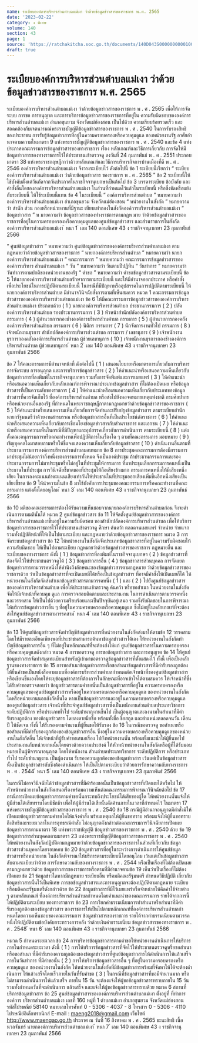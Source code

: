```yaml
---
name: ระเบียบองค์การบริหารส่วนตำบลแม่เงา ว่าด้วยข้อมูลข่าวสารของราชการ พ.ศ. 2565
date: '2023-02-22'
category: ง พิเศษ
volume: 140
section: 43
page: 1
source: 'https://ratchakitcha.soc.go.th/documents/140D043S0000000000100.pdf'
draft: true
---
```


# ระเบียบองค์การบริหารส่วนตำบลแม่เงา ว่าด้วยข้อมูลข่าวสารของราชการ พ.ศ. 2565

ระเบียบองค์การบริหารส่วนตําบลแม่เงา ว่าด้วยข้อมูลข่าวสารของราชการ พ . ศ . 2565 เพื่อให้การจัดระบบ การขอ การอนุญาต และการบริการข้อมูลข่าวสารของราชการที่อยู่ใน ความรับผิดชอบขององค์การบริหารส่วนตําบลแม่เงา อําเภอขุนยวม จังหวัดแม่ฮ่องสอน เป็นไปด้วย ความเรียบร้อยรวดเร็ว และสอดคล้องกับเจตนารมณ์พระราชบัญญัติข้อมูลข่าวสารของราชการ พ . ศ . 2540 ในการรับรองสิทธิของประชาชน การรับรู้ข้อมูลข่าวสารที่อยู่ในความครอบครองหรือควบคุมดูแล ของหน่วยงานรัฐ อาศัยอํานาจตามความในมาตรา 9 แห่งพระราชบัญญัติข้อมูลข่าวสารของราชการ พ . ศ . 2540 และข้อ 4 แห่งประกาศคณะกรรมการข้อมูลข่าวสารของทางราชการ เรื่อง หลักเกณฑ์และวิธีการเกี่ยวกับ การจัดให้มีข้อมูลข่าวสารของทางราชการไว้ให้ประชาชนเข้าตรวจดู ลงวันที่ 24 กุมภาพันธ์ พ . ศ . 2551 ประกอบมาตรา 38 แห่งพระราชกฤษฎีกาว่าด้วยหลักเกณฑ์และวิธีการบริหารกิจการบ้านเมืองที่ดี พ . ศ . 2546 องค์การบริหารส่วนตําบลแม่เงา จึงวางระเบียบไว้ ดังต่อไปนี้ ข้อ 1 ระเบียบนี้เรียกว่า “ ระเบียบองค์การบริหารส่วนตําบลแม่เงา ว่าด้วยข้อมูลข่าวสาร ของราชการ พ . ศ . 2565 ” ข้อ 2 ระเบียบนี้ให้ใช้บังคับตั้งแต่วันถัดจากวันประกาศในราชกิจจานุเบกษาเป็นต้นไป ข้อ 3 บรรดาระเบียบ ข้อบังคับ และคําสั่งอื่นใดขององค์การบริหารส่วนตําบลแม่เงา ในส่วนที่กําหนดไว้แล้วในระเบียบนี้ หรือซึ่งขัดหรือแย้งกับระเบียบนี้ ให้ใช้ระเบียบนี้แทน ข้อ 4 ในระเบียบนี้ “ องค์การบริหารส่วนตําบล ” หมายความว่า องค์การบริหารส่วนตําบลแม่เงา อําเภอขุนยวม จังหวัดแม่ฮ่องสอน “ หน่วยงานในสังกัด ” หมายความว่า สํานัก ส่วน กองหรือหน่วยงานที่มีฐานะ เทียบเท่ากองในสังกัดองค์การบริหารส่วนตําบลแม่เงา “ ข้อมูลข่าวสาร ” ห มายความว่า ข้อมูลข่าวสารของทำงราชการตามกฎห มาย ว่าด้วยข้อมูลข่าวสารของราชการที่อยู่ในความครอบครองหรือควบคุมดูแลของศูนย์ข้อมูลข่าวสาร และส่วนราชการในสังกัดองค์การบริหารส่วนตําบลแม่เงา ้ หนา 1 ่ เลม 140 ตอนพิเศษ 43 ง ราชกิจจานุเบกษา 23 กุมภาพันธ์ 2566

“ ศูนย์ข้อมูลข่าวสาร ” หมายความว่า ศูนย์ข้อมูลข่าวสารขององค์การบริหารส่วนตําบลแม่เงา ตามกฎหมายว่าด้วยข้อมูลข่าวสารของราชการ “ นายกองค์การบริหารส่วนตําบล ” หมายความว่า นายกองค์การบริหารส่วนตําบลแม่เงา “ คณะกรรมการ ” หมายความว่า คณะกรรมการข้อมูลข่าวสารขององค์การบริหาร ส่วนตําบลแม่เงา “ วัน ” หมายความว่า วันตามปีปฏิทิน “ วันทําการ ” หมายความว่า วันทําการตามปกติของหน่วยงานของรัฐ “ คําขอ ” หมายความว่า คําขอข้อมูลข่าวสารตามระเบียบนี้ ข้อ 5 ให้นายกองค์การบริหารส่วนตําบลรักษาการตามระเบียบนี้ และให้มีอํานาจออกประกาศ หรือคําสั่ง เพื่อประโยชน์ในการปฏิบัติตามระเบียบนี้ ในกรณีที่มีปัญหาหรืออุปสรรคในการปฏิบัติตามระเบียบนี้ ให้นายกองค์การบริหารส่วนตําบล มีอํานาจวินิจฉัยสั่งการตามที่เห็นสมควร หมวด 1 คณะกรรมการข้อมูลข่าวสารขององค์การบริหารส่วนตําบลแม่เงา ข้อ 6 ให้มีคณะกรรมการข้อมูลข่าวสารขององค์การบริหารส่วนตําบลแม่เงา ประกอบด้วย ( 1 ) นายกองค์การบริหารส่วนตําบล ประธานกรรมการ ( 2 ) ปลัดองค์การบริหารส่วนตําบล รองประธานกรรมการ ( 3 ) หัวหน้าสํานักปลัดองค์การบริหารส่วนตําบล กรรมการ ( 4 ) ผู้อํานวยการกองช่างองค์การบริหารส่วนตําบล กรรมการ ( 5 ) ผู้อํานวยการกองคลังองค์การบริหารส่วนตําบล กรรมการ ( 6 ) นิติกร กรรมการ ( 7 ) นักจัดการงานทั่วไป กรรมการ ( 8 ) เจ้าพนักงานธุรการ สํานักปลัดองค์การบริหารส่วนตําบล กรรมการ / เลขานุการ ( 9 ) เจ้าพนักงานธุรการกองคลังองค์การบริหารส่วนตําบล ผู้ช่วยเลขานุการ ( 10 ) เจ้าพนักงานธุรการกองช่างองค์การบริหารส่วนตําบล ผู้ช่วยเลขานุการ ้ หนา 2 ่ เลม 140 ตอนพิเศษ 43 ง ราชกิจจานุเบกษา 23 กุมภาพันธ์ 2566

ข้อ 7 ให้คณะกรรมการมีอํานาจหน้าที่ ดังต่อไปนี้ ( 1 ) เสนอนโยบายหรือมาตรการเกี่ยวกับการบริหาร การจัดระบบ การอนุญาต และการบริการข้อมูลข่าวสาร ( 2 ) ให้คําแนะนําหรือเสนอความเห็นเกี่ยวกับข้อมูลข่าวสารที่ลงพิมพ์ในราชกิจจานุเบกษา รวมทั้งการจัดพิมพ์และการเผยแพร่ ( 3 ) ให้คําแนะนําหรือเสนอความเห็นเกี่ยวกับหลักเกณฑ์การพิจารณาประเภทข้อมูลข่าวสาร ที่ไม่ต้องเปิดเผย หรือข้อมูลข่าวสารที่เป็นความลับของราชการ ( 4 ) ให้คําแนะนําหรือเสนอความเห็นเกี่ยวกับประเภทของข้อมูลข่าวสารที่ควรจัดเก็บไว้ ที่องค์การบริหารส่วนตําบล หรือส่งไปยังหอจดหมายเหตุแห่งชาติ กรมศิลปากร หรือหน่วยงานอื่นของรัฐ ที่กําหนดในพระราชกฤษฎีกาตามกฎหมายว่าด้วยข้อมูลข่าวสารของราชการ ( 5 ) ให้คําแนะนําหรือเสนอความเห็นเกี่ยวกับการจัดทําและปรับปรุงข้อมูลข่าวสาร ตามระเบียบสํานักนายกรัฐมนตรีว่าด้วยงานสารบรรณ หรือข้อมูลข่าวสารอื่นที่เป็นประโยชน์ต่อราชการ ( 6 ) ให้คําแนะนําหรือเสนอความเห็นเกี่ยวกับการเชื่อมโยงข้อมูลข่าวสารกับส่วนราชการ และเอกชน ( 7 ) ให้คําแนะนําหรือเสนอความเห็นในกรณีที่มีปัญหาและอุปสรรคเกี่ยวกับการดําเนินการ ตามระเบียบนี้ ( 8 ) แต่งตั้งคณะอนุกรรมการหรือคณะทํางานเพื่อปฏิบัติการในเรื่องใด ๆ ตามที่คณะกรรมการ มอบหมาย ( 9 ) เชิญบุคคลใดมาสอบถามหรือให้ชี้แจงแสดงความเห็นเกี่ยวกับข้อมูลข่าวสาร ( 10 ) ดําเนินงานอื่นตามที่ประธานกรรมการองค์การบริหารส่วนตําบลมอบหมาย ข้อ 8 การประชุมคณะกรรมการต้องมีกรรมการมาประชุมไม่น้อยกว่ากึ่งหนึ่งของกรรมการทั้งหมด จึงเป็นองค์ประชุม ถ้าประธานกรรมการและรองประธานกรรมการไม่มาประชุมหรือไม่อยู่ในที่ประชุมให้กรรมการ ที่มาประชุมเลือกกรรมการคนหนึ่งเป็นประธานในที่ประชุม การวินิจฉัยชี้ขาดของที่ประชุมให้ถือเสียงข้างมาก กรรมการคนหนึ่งให้มีเสียงหนึ่งเสียง ในการลงคะแนนถ้าคะแนนเสียงเท่ากันให้ประธานในที่ประชุมออกเสียงเพิ่มขึ้นอีกหนึ่งเสียงเป็นเสียงชี้ขาด ข้อ 9 ให้นําความในข้อ 8 มาใช้บังคับการประชุมของคณะกรรมการหรือคณะทํางานที่คณะกรรมการ แต่งตั้งโดยอนุโลม ้ หนา 3 ่ เลม 140 ตอนพิเศษ 43 ง ราชกิจจานุเบกษา 23 กุมภาพันธ์ 2566

ข้อ 10 มติของคณะกรรมการต้องได้รับความเห็นชอบจากนายกองค์การบริหารส่วนตําบลก่อน จึงจะดําเนินการตามมตินั้นได้ หมวด 2 ศูนย์ข้อมูลข่าวสาร ข้อ 11 ให้จัดตั้งศูนย์ข้อมูลข่าวสารขององค์การบริหารส่วนตําบลแม่เงาขึ้นอยู่ในความรับผิดชอบ ของสํานักปลัดองค์การบริหารส่วนตําบล เพื่อให้บริการข้อมูลข่าวสารของราชการไว้ให้ประชาชนเข้าตรวจดู ศึกษา ค้นคว้า ตลอดจนเผยแพร่ จําหน่าย จ่ายแจก รวมทั้งปฏิบัติหน้าที่ให้เป็นไปตามระเบียบ และกฎหมายว่าด้วยข้อมูลข่าวสารของราชการ หมวด 3 การจัดระบบข้อมูลข่าวสาร ข้อ 12 ให้หน่วยงานในสังกัดจัดประเภทข้อมูลข่าวสารที่อยู่ในความรับผิดชอบให้ความรับผิดชอบ ให้เป็นไปตามระเบียบ กฎหมายว่าด้วยข้อมูลข่าวสารของราชการ กฎหมายอื่น และระเบียบของทางราชการ ดังนี้ ( 1 ) ข้อมูลข่าวสารที่ลงพิมพ์ในราชกิจจานุเบกษา ( 2 ) ข้อมูลข่าวสารที่ต้องจัดไว้ให้ประชาชนตรวจดูได้ ( 3 ) ข้อมูลข่าวสารอื่น ( 4 ) ข้อมูลข่าวสารส่วนบุคคล การจัดแยกข้อมูลข่าวสารตามวรรคหนึ่งให้คํานึงถึงลักษณะของข้อมูลข่าวสารตามกฎหมาย ว่าด้วยข้อมูลข่าวสารของราชการด้วย ว่าเป็นข้อมูลข่าวสารที่จะเปิดเผยมิได้หรือเป็นข้อมูลข่าวสาร ที่อาจมีคําสั่งให้เปิดเผยก็ได้ ให้หน่วยงานในสังกัดจัดส่งสําเนาข้อมูลข่าวสารตามวรรคหนึ่ง ( 1 ) และ ( 2 ) ไปยังศูนย์ข้อมูลข่าวสาร ขององค์การบริหารส่วนตําบล เพื่อให้ประชาชนเข้าตรวจดู ค้นคว้า หรือขอสําเนา ในหน่วยงานในสังกัดจัดให้มีเจ้าหน้าที่ควบคุม ดูแล การตรวจสอบติดตามและประสานงาน ในการดําเนินการตามวรรคหนึ่ง และวรรคสาม ให้เป็นไปด้วยความเรียบร้อยและเป็นปัจจุบันอยู่เสมอ รวมทั้งรับผิดชอบในการพิจารณาให้บริการข้อมูลข่าวสารอื่น ๆ ที่อยู่ในความครอบครองหรือควบคุมดูแล ซึ่งไม่อยู่ในหลักเกณฑ์ที่จะต้องส่งให้ศูนย์ข้อมูลข่าวสารตามวรรคสาม ้ หนา 4 ่ เลม 140 ตอนพิเศษ 43 ง ราชกิจจานุเบกษา 23 กุมภาพันธ์ 2566

ข้อ 13 ให้ศูนย์ข้อมูลข่าวสารจัดทําบัญชีข้อมูลข่าวสารที่หน่วยงานในสังกัดส่งมาให้ตามข้อ 12 วรรคสาม โดยให้มีรายละเอียดเพียงพอที่ประชาชนสามารถค้นหาข้อมูลข่าวสารได้เอง ให้หน่วยงานในสังกัดทําบัญชีข้อมูลข่าวสารอื่น ๆ ที่ไม่อยู่ในหลักเกณฑ์ที่จะต้องส่งให้แก่ ศูนย์ข้อมูลข่าวสารในความครอบครองหรือควบคุมดูแลดังกล่าว หมวด 4 การขอตรวจดู การขอข้อมูลข่าวสาร และการอนุญาต ข้อ 14 ให้ศูนย์ข้อมูลข่าวสารจัดทําสมุดทะเบียนสําหรับผู้เข้ามาขอตรวจดูข้อมูลข่าวสารที่ตั้งแสดงไว้ ทั้งนี้ เพื่อเป็นหลักฐานของทางราชการ ข้อ 15 การขอสําเนาข้อมูลข่าวสารหรือขอสําเนาข้อมูลข่าวสารที่มีคํารับรองถูกต้อง ให้ยื่นคําขอเป็นหนังสือตามแบบที่องค์การบริหารส่วนตําบลกําหนดต่อเจ้าหน้าที่ของศูนย์ข้อมูลข่าวสาร หรือเขียนขึ้นเองโดยให้ระบุข้อมูลข่าวสารที่ต้องการในลักษณะที่อาจเข้าใจได้ตามสมควร ให้เจ้าหน้าที่ซึ่งได้รับคําขอตรวจสอบว่า ข้อมูลข่าวสารตามคําขอนั้นเป็นข้อมูลข่าวสารที่อยู่ใน ความครอบครองหรือควบคุมดูแลของศูนย์ข้อมูลข่าวสารหรืออยู่ในความครอบครองหรือควบคุมดูแล ของหน่วยงานในสังกัดใดหรือหน่วยงานนอกสังกัดอื่นใด หากเป็นข้อมูลข่าวสารและอยู่ในความครอบครองหรือควบคุมดูแลของศูนย์ข้อมูลข่าวสาร เจ้าหน้าที่ประจําศูนย์ข้อมูลข่าวสารซึ่งเป็นพนักงานส่วนตําบลประเภทวิชาการ ระดับปฏิบัติการ หรือประเภททั่วไป ระดับชํานาญงานขึ้นไป เป็นผู้อนุญาตและลงนามในสําเนาที่มีคํารับรองถูกต้อง ของข้อมูลข่าวสาร โดยลงลายมือชื่อ พร้อมทั้งชื่อ ชื่อสกุล และตําแหน่งตลอดจนวัน เดือน ปี ให้ชัดเจน ทั้งนี้ ให้รับรองตามจํานวนที่ผู้ยื่นขอให้รับรอง ข้อ 16 ในกรณีขอตรวจดู ขอสําเนาหรือขอสําเนาที่มีคํารับรองถูกต้องของข้อมูลข่าวสารอื่น ซึ่งอยู่ในความครอบครองหรือควบคุมดูแลของหน่วยงานในสังกัดอื่น ให้เจ้าหน้าที่ผู้รับคําขอเสนอเรื่อง ไปยังหน่วยงานนั้น พร้อมทั้งแนะนําให้ผู้ยื่นขอไปประสานงานกับหน่วยงานนั้นโดยตรงด้วยความประสงค์ ให้หัวหน้าหน่วยงานในสังกัดหรือผู้ที่ได้รับมอบหมายเป็นผู้พิจารณาอนุญาต โดยให้พนักงาน ส่วนตําบลประเภทวิชาการ ระดับปฏิบัติการ หรือประเภททั่วไป ระดับชํานาญงาน เป็นผู้ลงนาม รับรองความถูกต้องของข้อมูลข่าวสาร เว้นแต่เป็นข้อมูลข่าวสารนั้นเป็นข้อมูลข่าวสารลับซึ่งต้องดําเนินการ ให้เป็นไปตามระเบียบว่าด้วยการรักษาความลับทางราชการ พ . ศ . 2544 ้ หนา 5 ่ เลม 140 ตอนพิเศษ 43 ง ราชกิจจานุเบกษา 23 กุมภาพันธ์ 2566

ในกรณีไม่อาจวินิจฉัยได้ว่าข้อมูลข่าวสารที่มีคําร้องขอนั้นเป็นข้อมูลข่าวสารที่เปิดเผยได้หรือไม่ ให้หัวหน้าหน่วยงานในสังกัดเสนอเรื่องพร้อมความเห็นต่อคณะกรรมการพิจารณาวินิจฉัยต่อไป ข้อ 17 กรณีการเปิดเผยข้อมูลข่าวสารตามคําขอนั้นกระทบถึงประโยชน์ได้เสียของผู้ใด ให้หน่วยงานนั้นแจ้งให้ผู้มีส่วนได้เสียทราบโดยมิชักช้า เพื่อให้ผู้มีส่วนได้เสียนั้นคัดค้านภายในเวลาที่กําหนดไว้ ในมาตรา 17 แห่งพระราชบัญญัติข้อมูลข่าวสารของราชการ พ . ศ . 2540 ข้อ 18 กรณีผู้มีอํานาจอนุญาตมีคําสั่งมิให้เปิดเผยข้อมูลข่าวสารตามคําขอใดให้แจ้งคําสั่ง พร้อมเหตุผลให้ผู้ยื่นขอทราบ พร้อมแจ้งให้ผู้ยื่นขอทราบถึงสิทธิและระยะเวลาในการอุทธรณ์คําสั่ง ไม่อนุญาตดังกล่าวต่อคณะกรรมการวินิจฉัยการเปิดเผยข้อมูลข่าวสารตามมาตรา 18 แห่งพระราชบัญญัติ ข้อมูลข่าวสารของราชการ พ . ศ . 2540 ด้วย ข้อ 19 ข้อมูลข่าวสารส่วนบุคคลตามมาตรา 23 แห่งพระราชบัญญัติข้อมูลข่าวสารของราชการ พ . ศ . 2540 ให้หน่วยงานในสังกัดปฏิบัติตามกฎหมายว่าด้วยข้อมูลข่าวสารของราชการในส่วนที่เกี่ยวกับ ข้อมูลข่าวสารส่วนบุคคลโดยรอบคอบ ข้อ 20 ข้อมูลข่าวสารที่อยู่ในระหว่างการดําเนินการให้ศูนย์ข้อมูลข่าวสารหรือหน่วยงาน ในสังกัดพิจารณาให้บริการตามระเบียบนี้โดยอนุโลม เว้นแต่เป็นข้อมูลข่าวสารลับตามระเบียบว่าด้วย การรักษาความลับของทางราชการ พ . ศ . 2544 หรือเป็นเรื่องที่ไม่ต้องเปิดเผยตามกฎหมายว่าด้วย ข้อมูลข่าวสารของราชการหรือตามที่มีอํานาจตามข้อ 19 เห็นว่าเป็นเรื่องที่ไม่ต้องเปิดเผย ข้อ 21 ข้อมูลข่าวใดหากมีกฎหมาย ระเบียบอื่น หรือมติคณะรัฐมนตรี กําหนดวิธีปฏิบัติ เกี่ยวกับข้อมูลข่าวสารนั้นไว้เป็นพิเศษ การขอข้อมูลข่าวสารและการอนุญาตจะต้องปฏิบัติตามกฎหมาย ระเบียบ หรือมติคณะรัฐมนตรีดังกล่าวด้วย ข้อ 22 ข้อมูลข่าวสารที่มีไว้เผยแพร่หรือจําหน่ายให้คิดค่าใช้จ่ายต่าง ๆ ตามหลักเกณฑ์ ที่องค์การบริหารส่วนตําบลกําหนดโดยคําแนะนําของคณะกรรมการ รายได้จากการนี้ให้ปฏิบัติตามระเบียบ ของทางราชการ ข้อ 23 การเรียกค่าธรรมเนียมการทําสําเนาหรือสําเนาที่มีคํารับรองถูกต้องของข้อมูลข่าวสาร ของราชการให้เป็นไปตามหลักเกณฑ์ที่องค์การบริหารส่วนตําบลกําหนดโดยความเห็นชอบของคณะกรรมการ ข้อมูลข่าวสารของราชการ รายได้จากค่าธรรมเนียมตามวรรคหนึ่งให้ปฏิบัติตามข้อบังคับกระทรวงการคลัง ว่าด้วยเงินค่าธรรมเนียม ข้อมูลข่าวสารของทางราชการ พ . ศ . 2548 ้ หนา 6 ่ เลม 140 ตอนพิเศษ 43 ง ราชกิจจานุเบกษา 23 กุมภาพันธ์ 2566

หมวด 5 กําหนดระยะเวลา ข้อ 24 การบริหารข้อมูลข่าวสารตามคําขอให้หน่วยงานดําเนินการให้บริการภายในกําหนดระยะเวลา ดังนี้ ( 1 ) การให้บริการข้อมูลข่าวสารที่จัดไว้ให้ประชาชนตรวจดูหรือขอสําเนาหรือขอสําเนา ที่มีคํารับรองความถูกต้องของข้อมูลข่าวสารที่ศูนย์ข้อมูลข่าวสารให้ดําเนินการให้แล้วเสร็จภายในวันทําการ ที่มีคําขอนั้น ( 2 ) การให้บริการข้อมูลข่าวสารอื่น ๆ ที่อยู่ในความครอบครองหรือควบคุมดูแล ของหน่วยงานในสังกัด ให้หน่วยงานในสังกัดที่มีข้อมูลข่าวสารพร้อมที่จัดหาให้ได้จะต้องดําเนินการ ให้แล้วเสร็จโดยเร็วภายในวันที่รับคําขอ ( 3 ) ในกรณีที่ข้อมูลข่าวสารที่ขอมีจํานวนมาก หรือไม่สามารถดําเนินการให้แล้วเสร็จ ภายใน 15 วัน จะต้องแจ้งให้ผู้ขอข้อมูลข่าวสารทราบภายใน 15 วัน รวมทั้งกําหนดวันที่จะดําเนินการ แล้วเสร็จ และแจ้งให้ผู้ขอข้อมูลข่าวสารทราบด้วย หมวด 6 สถานที่บริการข้อมูลข่าวสาร ข้อ 25 ศูนย์ข้อมูลข่าวสารขององค์การบริหารส่วนตําบลแม่เงา ตั้งอยู่ที่ ที่ทําการองค์การ บริหารส่วนตําบลแม่เงา เลขที่ 160 หมู่ที่ 1 ตําบลแม่เงา อําเภอขุนยวม จังหวัดแม่ฮ่องสอน รหัสไปรษณีย์ 58140 หมายเลขโทรศัพท์ 0 - 5306 - 4037 - 8 โทรสาร 0 - 5306 - 4110 ไปรษณีย์อิเล็กทรอนิกส์ E-mail : maeng2018@gmail.com เว็บไซต์ http://www.maengao.go.th ประกาศ ณ วันที่ 16 สิงหาคม พ . ศ . 2565 ธะนะสิทธิ เนื้อนวลจันทร์ นายกองค์การบริหารส่วนตําบลแม่เงา ้ หนา 7 ่ เลม 140 ตอนพิเศษ 43 ง ราชกิจจานุเบกษา 23 กุมภาพันธ์ 2566
